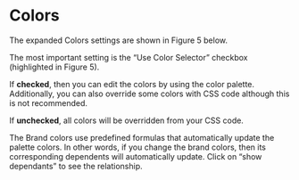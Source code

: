 # Colors





The expanded Colors settings are shown in Figure 5 below.



The most important setting is the “Use Color Selector” checkbox (highlighted in Figure 5).

If **checked**, then you can edit the colors by using the color palette. Additionally, you can also override some colors with CSS code although this is not recommended.

If **unchecked**, all colors will be overridden from your CSS code.

The Brand colors use predefined formulas that automatically update the palette colors. In other words, if you change the brand colors, then its corresponding dependents will automatically update. Click on “show dependants” to see the relationship.
